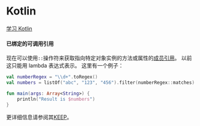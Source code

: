 # Kotlin 

[学习 Kotlin](https://www.kotlincn.net/docs/reference/)

#### 已绑定的可调用引用

现在可以使用`::`操作符来获取指向特定对象实例的方法或属性的[成员引用](https://www.kotlincn.net/docs/reference/reflection.html#%E5%87%BD%E6%95%B0%E5%BC%95%E7%94%A8)。 以前这只能用 lambda 表达式表示。 这里有一个例子：

```kotlin
val numberRegex = "\\d+".toRegex()
val numbers = listOf("abc", "123", "456").filter(numberRegex::matches)

fun main(args: Array<String>) {
    println("Result is $numbers")
}
```

更详细信息请参阅其[KEEP](https://github.com/Kotlin/KEEP/blob/master/proposals/bound-callable-references.md)。